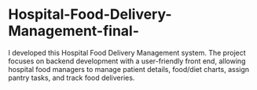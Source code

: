 # Hospital-Food-Delivery-Management-final-
I developed this Hospital Food Delivery Management system. The project focuses on backend development with a user-friendly front end, allowing hospital food managers to manage patient details, food/diet charts, assign pantry tasks, and track food deliveries.
